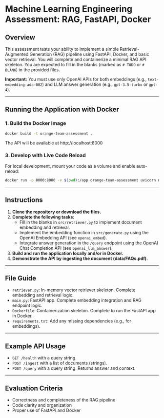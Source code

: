 # Machine Learning Engineering Assessment: RAG, FastAPI, Docker

## Overview
This assessment tests your ability to implement a simple Retrieval-Augmented Generation (RAG) pipeline using FastAPI, Docker, and basic vector retrieval. You will complete and containerize a minimal RAG API skeleton. You are expected to fill in the blanks (marked as `# TODO` or `# BLANK`) in the provided files.

**Important:** You must use only OpenAI APIs for both embeddings (e.g., `text-embedding-ada-002`) and LLM answer generation (e.g., `gpt-3.5-turbo` or `gpt-4`).


---

## Running the Application with Docker

### 1. Build the Docker Image
```sh
docker build -t orange-team-assessment .
```
The API will be available at http://localhost:8000

### 3. Develop with Live Code Reload
For local development, mount your code as a volume and enable auto-reload:
```sh
docker run -p 8000:8000 -v $(pwd):/app orange-team-assessment uvicorn main:app --host 0.0.0.0 --port 8000 --reload
```
---

## Instructions
1. **Clone the repository or download the files.**
2. **Complete the following tasks:**
    - Fill in the blanks in `src/retriever.py` to implement document embedding and retrieval.
    - Implement the embedding function in `src/generate.py` using the OpenAI Embedding API (see `openai_embed`).
    - Integrate answer generation in the `/query` endpoint using the OpenAI Chat Completion API (see `openai_llm_answer`).
3. **Build and run the application locally and/or in Docker.**
4. **Demonstrate the API by ingesting the document (data/FAQs.pdf).**

---

## File Guide
- `retriever.py`: In-memory vector retriever skeleton. Complete embedding and retrieval logic.
- `main.py`: FastAPI app. Complete embedding integration and RAG endpoint logic.
- `Dockerfile`: Containerization skeleton. Complete to run the FastAPI app in Docker.
- `requirements.txt`: Add any missing dependencies (e.g., for embeddings).

---

## Example API Usage
- `GET /health` with a query string.
- `POST /ingest` with a list of documents (strings).
- `POST /query` with a query string. Returns answer and context.

---

## Evaluation Criteria
- Correctness and completeness of the RAG pipeline
- Code clarity and organization
- Proper use of FastAPI and Docker

